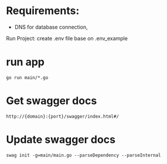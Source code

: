 # Requirements:
- DNS for database connection, 

Run Project:
create .env file base on .env_example

# run app
```
go run main/*.go
```

# Get swagger docs
```
http://{domain}:{port}/swagger/index.html#/
```

# Update swagger docs
```
swag init -g=main/main.go --parseDependency --parseInternal
```